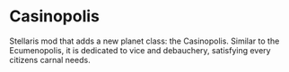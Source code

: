 # Casinopolis
Stellaris mod that adds a new planet class: the Casinopolis. Similar to the Ecumenopolis, it is dedicated to vice and debauchery, satisfying every citizens carnal needs.
